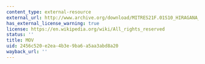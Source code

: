 ```yaml
---
content_type: external-resource
external_url: http://www.archive.org/download/MITRES21F.01S10_HIRAGANA_EXERCISES/6b6.mov
has_external_license_warning: true
license: https://en.wikipedia.org/wiki/All_rights_reserved
status: ''
title: MOV
uid: 2456c520-e2ea-4b3e-9ba6-a5aa3abd8a20
wayback_url: ''
---
```

